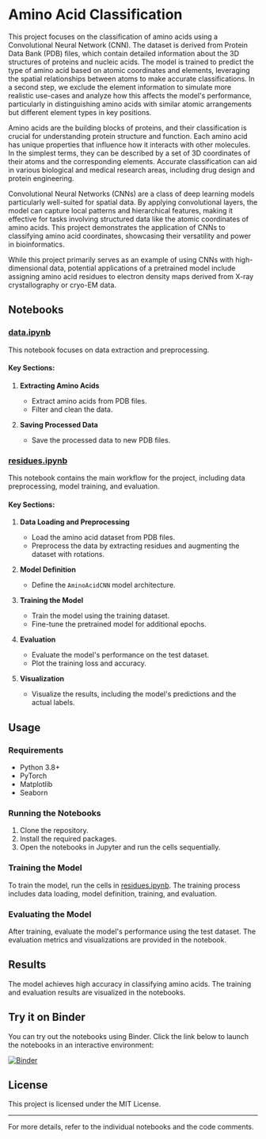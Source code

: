# Amino Acid Classification

This project focuses on the classification of amino acids using a Convolutional Neural Network (CNN). The dataset is derived from Protein Data Bank (PDB) files, which contain detailed information about the 3D structures of proteins and nucleic acids. The model is trained to predict the type of amino acid based on atomic coordinates and elements, leveraging the spatial relationships between atoms to make accurate classifications. In a second step, we exclude the element information to simulate more realistic use-cases and analyze how this affects the model's performance, particularly in distinguishing amino acids with similar atomic arrangements but different element types in key positions.

Amino acids are the building blocks of proteins, and their classification is crucial for understanding protein structure and function. Each amino acid has unique properties that influence how it interacts with other molecules. In the simplest terms, they can be described by a set of 3D coordinates of their atoms and the corresponding elements. Accurate classification can aid in various biological and medical research areas, including drug design and protein engineering.

Convolutional Neural Networks (CNNs) are a class of deep learning models particularly well-suited for spatial data. By applying convolutional layers, the model can capture local patterns and hierarchical features, making it effective for tasks involving structured data like the atomic coordinates of amino acids. This project demonstrates the application of CNNs to classifying amino acid coordinates, showcasing their versatility and power in bioinformatics.

While this project primarily serves as an example of using CNNs with high-dimensional data, potential applications of a pretrained model include assigning amino acid residues to electron density maps derived from X-ray crystallography or cryo-EM data. 

## Notebooks

### [data.ipynb](data/data.ipynb)

This notebook focuses on data extraction and preprocessing.

#### Key Sections:

1. **Extracting Amino Acids**
    - Extract amino acids from PDB files.
    - Filter and clean the data.

2. **Saving Processed Data**
    - Save the processed data to new PDB files.

### [residues.ipynb](residues.ipynb)

This notebook contains the main workflow for the project, including data preprocessing, model training, and evaluation.

#### Key Sections:

1. **Data Loading and Preprocessing**
    - Load the amino acid dataset from PDB files.
    - Preprocess the data by extracting residues and augmenting the dataset with rotations.

2. **Model Definition**
    - Define the `AminoAcidCNN` model architecture.

3. **Training the Model**
    - Train the model using the training dataset.
    - Fine-tune the pretrained model for additional epochs.

4. **Evaluation**
    - Evaluate the model's performance on the test dataset.
    - Plot the training loss and accuracy.

5. **Visualization**
    - Visualize the results, including the model's predictions and the actual labels.

## Usage

### Requirements

- Python 3.8+
- PyTorch
- Matplotlib
- Seaborn

### Running the Notebooks

1. Clone the repository.
2. Install the required packages.
3. Open the notebooks in Jupyter and run the cells sequentially.

### Training the Model

To train the model, run the cells in [residues.ipynb](residues.ipynb). The training process includes data loading, model definition, training, and evaluation.

### Evaluating the Model

After training, evaluate the model's performance using the test dataset. The evaluation metrics and visualizations are provided in the notebook.

## Results

The model achieves high accuracy in classifying amino acids. The training and evaluation results are visualized in the notebooks.

## Try it on Binder

You can try out the notebooks using Binder. Click the link below to launch the notebooks in an interactive environment:

[![Binder](https://mybinder.org/badge_logo.svg)](https://mybinder.org/v2/gh/tobias/cell_finder/main)

## License

This project is licensed under the MIT License.

---

For more details, refer to the individual notebooks and the code comments.